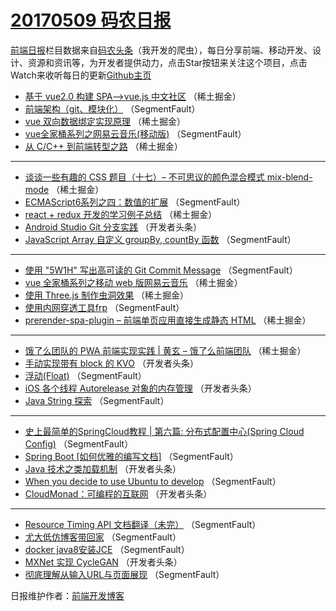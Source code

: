 # [20170509 码农日报](09.md)

[前端日报](https://qdkfweb.cn/c/news)栏目数据来自[码农头条](https://toutiao.qdkfweb.cn/)（我开发的爬虫），每日分享前端、移动开发、设计、资源和资讯等，为开发者提供动力，点击Star按钮来关注这个项目，点击Watch来收听每日的更新[Github主页](https://github.com/kujian/frontendDaily)
* [基于 vue2.0 构建 SPA&#8212;&gt;vue.js 中文社区](https://toutiao.qdkfweb.cn/37427.html) （稀土掘金）
* [前端架构（git、模块化）](https://toutiao.qdkfweb.cn/37446.html) （SegmentFault）
* [vue 双向数据绑定实现原理](https://toutiao.qdkfweb.cn/37421.html) （稀土掘金）
* [vue全家桶系列之网易云音乐(移动版)](https://toutiao.qdkfweb.cn/37443.html) （SegmentFault）
* [从 C/C++ 到前端转型之路](https://toutiao.qdkfweb.cn/37424.html) （稀土掘金）

***
* [谈谈一些有趣的 CSS 题目（十七）&#8211; 不可思议的颜色混合模式 mix-blend-mode](https://toutiao.qdkfweb.cn/37425.html) （稀土掘金）
* [ECMAScript6系列之四：数值的扩展](https://toutiao.qdkfweb.cn/37447.html) （SegmentFault）
* [react + redux 开发的学习例子总结](https://toutiao.qdkfweb.cn/37426.html) （稀土掘金）
* [Android Studio Git 分支实践](https://toutiao.qdkfweb.cn/37473.html) （开发者头条）
* [JavaScript Array 自定义 groupBy, countBy 函数](https://toutiao.qdkfweb.cn/37450.html) （SegmentFault）

***
* [使用 &quot;5W1H&quot; 写出高可读的 Git Commit Message](https://toutiao.qdkfweb.cn/37440.html) （SegmentFault）
* [vue 全家桶系列之移动 web 版网易云音乐](https://toutiao.qdkfweb.cn/37420.html) （稀土掘金）
* [使用 Three.js 制作虫洞效果](https://toutiao.qdkfweb.cn/37412.html) （稀土掘金）
* [使用内网穿透工具frp](https://toutiao.qdkfweb.cn/37455.html) （SegmentFault）
* [prerender-spa-plugin &#8211; 前端单页应用直接生成静态 HTML](https://toutiao.qdkfweb.cn/37413.html) （稀土掘金）

***
* [饿了么团队的 PWA 前端实现实践 | 黄玄 &#8211; 饿了么前端团队](https://toutiao.qdkfweb.cn/37415.html) （稀土掘金）
* [手动实现带有 block 的 KVO](https://toutiao.qdkfweb.cn/37474.html) （开发者头条）
* [浮动(Float)](https://toutiao.qdkfweb.cn/37451.html) （SegmentFault）
* [iOS 各个线程 Autorelease 对象的内存管理](https://toutiao.qdkfweb.cn/37475.html) （开发者头条）
* [Java String 探索](https://toutiao.qdkfweb.cn/37442.html) （SegmentFault）

***
* [史上最简单的SpringCloud教程 | 第六篇: 分布式配置中心(Spring Cloud Config)](https://toutiao.qdkfweb.cn/37453.html) （SegmentFault）
* [Spring Boot [如何优雅的编写文档]](https://toutiao.qdkfweb.cn/37445.html) （SegmentFault）
* [Java 技术之类加载机制](https://toutiao.qdkfweb.cn/37458.html) （开发者头条）
* [When you decide to use Ubuntu to develop](https://toutiao.qdkfweb.cn/37448.html) （SegmentFault）
* [CloudMonad：可编程的互联网](https://toutiao.qdkfweb.cn/37472.html) （开发者头条）

***
* [Resource Timing API  文档翻译（未完）](https://toutiao.qdkfweb.cn/37449.html) （SegmentFault）
* [尤大低仿博客带回家](https://toutiao.qdkfweb.cn/37441.html) （SegmentFault）
* [docker java8安装JCE](https://toutiao.qdkfweb.cn/37452.html) （SegmentFault）
* [MXNet 实现 CycleGAN](https://toutiao.qdkfweb.cn/37476.html) （开发者头条）
* [彻底理解从输入URL与页面展现](https://toutiao.qdkfweb.cn/37454.html) （SegmentFault）

日报维护作者：[前端开发博客](https://qdkfweb.cn/) 